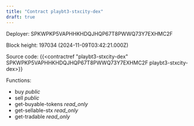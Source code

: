 ```yaml
---
title: "Contract playbt3-stxcity-dex"
draft: true
---
```

Deployer: SPKWPKP5VAPHHKHDQJHQP67T8PWWQ73Y7EXHMC2F


 



Block height: 197034 (2024-11-09T03:42:21.000Z)

Source code: {{<contractref "playbt3-stxcity-dex" SPKWPKP5VAPHHKHDQJHQP67T8PWWQ73Y7EXHMC2F playbt3-stxcity-dex>}}

Functions:

* buy _public_
* sell _public_
* get-buyable-tokens _read_only_
* get-sellable-stx _read_only_
* get-tradable _read_only_
